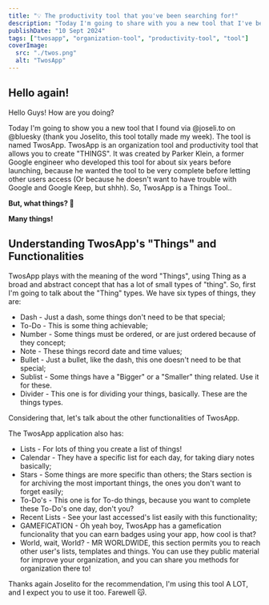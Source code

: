 ```yaml
---
title: "💡 The productivity tool that you've been searching for!"
description: "Today I'm going to share with you a new tool that I've been using for the last few days"
publishDate: "10 Sept 2024"
tags: ["twosapp", "organization-tool", "productivity-tool", "tool"]
coverImage:
  src: "./twos.png"
  alt: "TwosApp"
---
```


## Hello again!
Hello Guys! How are you doing?

Today I'm going to show you a new tool that I found via @joseli.to on @bluesky (thank you Joselito, this tool totally made my week). The tool is named TwosApp. TwosApp is an organization tool and productivity tool that allows you to create "THINGS". It was created by Parker Klein, a former Google engineer who developed this tool for about six years before launching, because he wanted the tool to be very complete before letting other users access (Or because he doesn't want to have trouble with Google and Google Keep, but shhh). So, TwosApp is a Things Tool..

**But, what things? 🤔**

**Many things!**

## Understanding TwosApp's "Things" and Functionalities

TwosApp plays with the meaning of the word "Things", using Thing as a broad and abstract concept that has a lot of small types of "thing". So, first I'm going to talk about the "Thing" types. We have six types of things, they are:
- Dash - Just a dash, some things don't need to be that special;
- To-Do - This is some thing achievable;
- Number - Some things must be ordered, or are just ordered because of they concept;
- Note - These things record date and time values;
- Bullet - Just a bullet, like the dash, this one doesn't need to be that special;
- Sublist - Some things have a "Bigger" or a "Smaller" thing related. Use it for these. 
- Divider -  This one is for dividing your things, basically.
These are the things types.

Considering that, let's talk about the other functionalities of TwosApp.

The TwosApp application also has:
- Lists - For lots of thing you create a list of things!
- Calendar - They have a specific list for each day, for taking diary notes basically;
- Stars - Some things are more specific than others; the Stars section is for archiving the most important things, the ones you don't want to forget easily;
- To-Do's - This one is for To-do things, because you want to complete these To-Do's one day, don't you?
- Recent Lists - See your last accessed's list easily with this functionality;
- GAMEFICATION - Oh yeah boy, TwosApp has a gamefication funcionality that you can earn badges using your app, how cool is that?
- World, wait, World? - MR WORLDWIDE, this section permits you to reach other user's lists, templates and things. You can use they public material for improve your organization, and you can share you methods for organization there to!

Thanks again Joselito for the recommendation, I'm using this tool A LOT, and I expect you to use it too. Farewell 😽.
